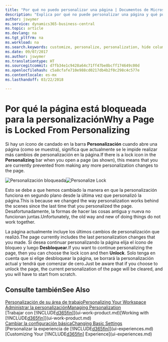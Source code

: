 ```yaml
---
title: "Por qué no puedo personalizar una página | Documentos de Microsoft"
description: "Explica por qué no puede personalizar una página y qué puede hacer para desbloquearla."
author: jswymer
ms.service: dynamics365-business-central
ms.topic: article
ms.devlang: na
ms.tgt_pltfrm: na
ms.workload: na
ms.search.keywords: customize, personalize, personalization, hide columns, remove fields, move fields
ms.date: 09/07/2017
ms.author: jswymer
ms.translationtype: HT
ms.sourcegitcommit: d7fb34e1c9428a64c71ff47be8bcff174649c00d
ms.openlocfilehash: c5a8cfafe710e988cd0217db4b2f0c298c4c577e
ms.contentlocale: es-mx
ms.lasthandoff: 03/22/2018

---
```

# <a name="why-a-page-is-locked-from-personalizing"></a><span data-ttu-id="e36eb-103">Por qué la página está bloqueada para la personalización</span><span class="sxs-lookup"><span data-stu-id="e36eb-103">Why a Page is Locked From Personalizing</span></span>
<span data-ttu-id="e36eb-104">Si hay un ícono de candado en la barra **Personalización** cuando abre una página (como se muestra), significa que actualmente se le impide realizar más cambios de personalización en la página.</span><span class="sxs-lookup"><span data-stu-id="e36eb-104">If there is a lock icon in the **Personalizing** bar when you open a page (as shown), this means that you are currently prevented from making any more personalization changes to the page.</span></span>

<span data-ttu-id="e36eb-105">![Personalización bloqueada](media/personalization-locked.png "Personalización bloqueada")</span><span class="sxs-lookup"><span data-stu-id="e36eb-105">![Personalize Lock](media/personalization-locked.png "Personalize lock")</span></span>

<span data-ttu-id="e36eb-106">Esto se debe a que hemos cambiado la manera en que la personalización funciona en segundo plano desde la última vez que personalizó la página.</span><span class="sxs-lookup"><span data-stu-id="e36eb-106">This is because we changed the way personalization works behind the scenes since the last time that you personalized the page.</span></span> <span data-ttu-id="e36eb-107">Desafortunadamente, la formas de hacer las cosas antigua y nueva no funcionan juntas.</span><span class="sxs-lookup"><span data-stu-id="e36eb-107">Unfortunately, the old way and new of doing things do not work together.</span></span>

<span data-ttu-id="e36eb-108">La página actualmente incluye los últimos cambios de personalización que realizó.</span><span class="sxs-lookup"><span data-stu-id="e36eb-108">The page currently includes the last personalization changes that you made.</span></span> <span data-ttu-id="e36eb-109">Si desea continuar personalizando la página elija el ícono de bloqueo y luego **Desbloquear**.</span><span class="sxs-lookup"><span data-stu-id="e36eb-109">If you want to continue personalizing the page, then you can choose the lock icon and then **Unlock**.</span></span> <span data-ttu-id="e36eb-110">Solo tenga en cuenta que si elige desbloquear la página, se borrará la personalización actual y tendrá que comenzar de cero.</span><span class="sxs-lookup"><span data-stu-id="e36eb-110">Just be aware that if you choose to unlock the page, the current personalization of the page will be cleared, and you will have to start from scratch.</span></span>


## <a name="see-also"></a><span data-ttu-id="e36eb-111">Consulte también</span><span class="sxs-lookup"><span data-stu-id="e36eb-111">See Also</span></span>
[<span data-ttu-id="e36eb-112">Personalización de su área de trabajo</span><span class="sxs-lookup"><span data-stu-id="e36eb-112">Personalizing Your Workspace</span></span>](ui-personalization-manage.md)  
[<span data-ttu-id="e36eb-113">Administrar la personalización</span><span class="sxs-lookup"><span data-stu-id="e36eb-113">Managing Personalization</span></span>](ui-personalization-manage.md)  
<span data-ttu-id="e36eb-114">[Trabajar con [!INCLUDE[d365fin](includes/d365fin_md.md)]](ui-work-product.md)</span><span class="sxs-lookup"><span data-stu-id="e36eb-114">[Working with [!INCLUDE[d365fin](includes/d365fin_md.md)]](ui-work-product.md)</span></span>  
[<span data-ttu-id="e36eb-115">Cambiar la configuración básica</span><span class="sxs-lookup"><span data-stu-id="e36eb-115">Changing Basic Settings</span></span>](ui-change-basic-settings.md)  
<span data-ttu-id="e36eb-116">[Personalizar la experiencia de [!INCLUDE[d365fin](includes/d365fin_md.md)]](ui-experiences.md)</span><span class="sxs-lookup"><span data-stu-id="e36eb-116">[Customizing Your [!INCLUDE[d365fin](includes/d365fin_md.md)] Experience](ui-experiences.md)</span></span>  

